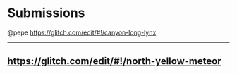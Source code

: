 # Submissions

@pepe https://glitch.com/edit/#!/canyon-long-lynx

---


https://glitch.com/edit/#!/north-yellow-meteor
---
